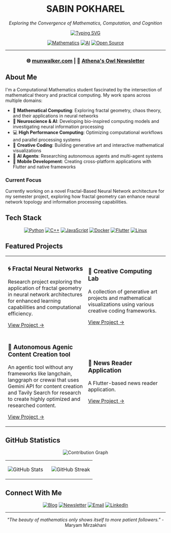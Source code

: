 <div align="center">

# SABIN POKHAREL
*Exploring the Convergence of Mathematics, Computation, and Cognition*

[![Typing SVG](https://readme-typing-svg.herokuapp.com?font=JetBrains+Mono&weight=600&size=24&duration=3000&pause=1000&color=4184F3&center=true&vCenter=true&random=false&width=800&lines=Computational+Mathematics+Student;Neural+Computing+Researcher;Creative+Coder;High+Performance+Computing+Engineer)](https://git.io/typing-svg)

[![Mathematics](https://img.shields.io/badge/Mathematics-4184F3?style=flat-square&logo=wolfram&logoColor=white)](https://munwalker.com)
[![AI](https://img.shields.io/badge/AI-4184F3?style=flat-square&logo=tensorflow&logoColor=white)](https://munwalker.com)
[![Open Source](https://img.shields.io/badge/Open_Source-4184F3?style=flat-square&logo=github&logoColor=white)](https://github.com/sapienskid)

</div>

---

<div align="center">

### 🌐 [munwalker.com](https://munwalker.com) | 📰 [Athena's Owl Newsletter](https://newsletter.munwalker.com)

</div>

## About Me

I'm a Computational Mathematics student fascinated by the intersection of mathematical theory and practical computing. My work spans across multiple domains:

- 🧮 **Mathematical Computing**: Exploring fractal geometry, chaos theory, and their applications in neural networks
- 🧠 **Neuroscience & AI**: Developing bio-inspired computing models and investigating neural information processing
- 💻 **High Performance Computing**: Optimizing computational workflows and parallel processing systems
- 🎨 **Creative Coding**: Building generative art and interactive mathematical visualizations
- 🤖 **AI Agents**: Researching autonomous agents and multi-agent systems
- 📱 **Mobile Development**: Creating cross-platform applications with Flutter and native frameworks

### Current Focus
Currently working on a novel Fractal-Based Neural Network architecture for my semester project, exploring how fractal geometry can enhance neural network topology and information processing capabilities.

## Tech Stack
<div align="center">

[![Python](https://img.shields.io/badge/Python-4184F3?style=for-the-badge&logo=python&logoColor=white)](https://python.org)
[![C++](https://img.shields.io/badge/C++-4184F3?style=for-the-badge&logo=cplusplus&logoColor=white)](https://isocpp.org)
[![JavaScript](https://img.shields.io/badge/JavaScript-4184F3?style=for-the-badge&logo=javascript&logoColor=white)](https://javascript.com)
[![Docker](https://img.shields.io/badge/Docker-4184F3?style=for-the-badge&logo=docker&logoColor=white)](https://docker.com)
[![Flutter](https://img.shields.io/badge/Flutter-4184F3?style=for-the-badge&logo=flutter&logoColor=white)](https://flutter.dev)
[![Linux](https://img.shields.io/badge/Linux-4184F3?style=for-the-badge&logo=linux&logoColor=white)](https://linux.org)

</div>

## Featured Projects
<table>
<tr>
<td width="50%">

### 🌀 Fractal Neural Networks
Research project exploring the application of fractal geometry in neural network architectures for enhanced learning capabilities and computational efficiency.

[View Project →](https://github.com/sapienskid/fractal-nn)
</td>
<td width="50%">

### 🎨 Creative Computing Lab
A collection of generative art projects and mathematical visualizations using various creative coding frameworks.

[View Project →](https://github.com/sapienskid/creative-lab)
</td>
</tr>
<tr>
<td width="50%">

### 🤖 Autonomous Agenic Content Creation tool
An agentic tool without any frameworks like langchain, langgraph or crewai that uses Gemini API for content creation and Tavily Search for research to create highly optimized and researched content. 

[View Project →](https://github.com/sapienskid/scribe-ai)
</td>
<td width="50%">

### 📱 News Reader Application
A Flutter-based news reader application.

[View Project →](https://github.com/sapienskid/NARAD)
</td>
</tr>
</table>

## GitHub Statistics
<div align="center">

<!-- Activity Graph -->
![Contribution Graph](https://github-readme-activity-graph.vercel.app/graph?username=sapienskid&custom_title=Contribution%20Graph&theme=minimal)

<!-- Stats Cards in Two Columns -->
<table>
<tr>
<td width="50%">

![GitHub Stats](https://github-readme-stats.vercel.app/api?username=sapienskid&show_icons=true&hide_border=true&theme=default&hide_title=true&include_all_commits=true)

</td>
<td width="50%">

![GitHub Streak](https://github-readme-streak-stats.herokuapp.com/?user=sapienskid&hide_border=true&date_format=M%20j%5B%2C%20Y%5D&theme=default)

</td>
</tr>
</table>

</div>

## Connect With Me
<div align="center">

[![Blog](https://img.shields.io/badge/Blog-4184F3?style=for-the-badge&logo=ghost&logoColor=white)](https://munwalker.com)
[![Newsletter](https://img.shields.io/badge/Newsletter-4184F3?style=for-the-badge&logo=substack&logoColor=white)](https://newsletter.munwalker.com)
[![Email](https://img.shields.io/badge/Email-4184F3?style=for-the-badge&logo=gmail&logoColor=white)](mailto:your.email@example.com)
[![LinkedIn](https://img.shields.io/badge/LinkedIn-4184F3?style=for-the-badge&logo=linkedin&logoColor=white)](https://linkedin.com/in/yourusername)

</div>

---

<div align="center">

*"The beauty of mathematics only shows itself to more patient followers."* - Maryam Mirzakhani

</div>
